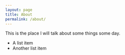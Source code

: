 ```yaml
---
layout: page
title: About
permalink: /about/
---
```


This is the place I will talk about some things some day.

* A list item
* Another list item
